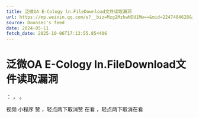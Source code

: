 ```yaml
---
title: 泛微OA E-Cology ln.FileDownload文件读取漏洞
url: https://mp.weixin.qq.com/s?__biz=Mzg2MzkwNDU1Mw==&mid=2247484628&idx=4&sn=45493081d7bb1cf72a61cd9e7c3a918b
source: Doonsec's feed
date: 2024-05-11
fetch_date: 2025-10-06T17:13:55.854406
---
```


# 泛微OA E-Cology ln.FileDownload文件读取漏洞

：
，
。

视频
小程序
赞
，轻点两下取消赞
在看
，轻点两下取消在看